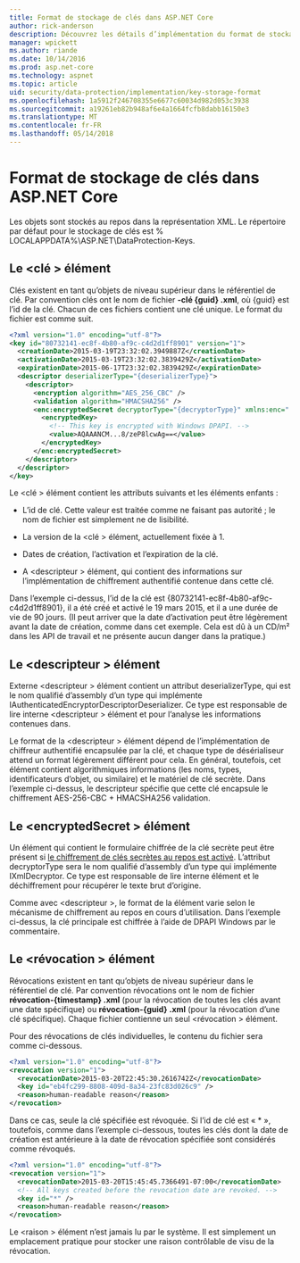 ```yaml
---
title: Format de stockage de clés dans ASP.NET Core
author: rick-anderson
description: Découvrez les détails d’implémentation du format de stockage de clés de Protection des données ASP.NET Core.
manager: wpickett
ms.author: riande
ms.date: 10/14/2016
ms.prod: asp.net-core
ms.technology: aspnet
ms.topic: article
uid: security/data-protection/implementation/key-storage-format
ms.openlocfilehash: 1a5912f246708355e6677c60034d982d053c3938
ms.sourcegitcommit: a19261eb82b948af6e4a1664fcfb8dabb16150e3
ms.translationtype: MT
ms.contentlocale: fr-FR
ms.lasthandoff: 05/14/2018
---
```

# <a name="key-storage-format-in-aspnet-core"></a>Format de stockage de clés dans ASP.NET Core

<a name="data-protection-implementation-key-storage-format"></a>

Les objets sont stockés au repos dans la représentation XML. Le répertoire par défaut pour le stockage de clés est % LOCALAPPDATA%\ASP.NET\DataProtection-Keys\.

## <a name="the-key-element"></a>Le \<clé > élément

Clés existent en tant qu’objets de niveau supérieur dans le référentiel de clé. Par convention clés ont le nom de fichier **-clé {guid} .xml**, où {guid} est l’id de la clé. Chacun de ces fichiers contient une clé unique. Le format du fichier est comme suit.

```xml
<?xml version="1.0" encoding="utf-8"?>
<key id="80732141-ec8f-4b80-af9c-c4d2d1ff8901" version="1">
  <creationDate>2015-03-19T23:32:02.3949887Z</creationDate>
  <activationDate>2015-03-19T23:32:02.3839429Z</activationDate>
  <expirationDate>2015-06-17T23:32:02.3839429Z</expirationDate>
  <descriptor deserializerType="{deserializerType}">
    <descriptor>
      <encryption algorithm="AES_256_CBC" />
      <validation algorithm="HMACSHA256" />
      <enc:encryptedSecret decryptorType="{decryptorType}" xmlns:enc="...">
        <encryptedKey>
          <!-- This key is encrypted with Windows DPAPI. -->
          <value>AQAAANCM...8/zeP8lcwAg==</value>
        </encryptedKey>
      </enc:encryptedSecret>
    </descriptor>
  </descriptor>
</key>
```

Le \<clé > élément contient les attributs suivants et les éléments enfants :

* L’id de clé. Cette valeur est traitée comme ne faisant pas autorité ; le nom de fichier est simplement ne de lisibilité.

* La version de la \<clé > élément, actuellement fixée à 1.

* Dates de création, l’activation et l’expiration de la clé.

* A \<descripteur > élément, qui contient des informations sur l’implémentation de chiffrement authentifié contenue dans cette clé.

Dans l’exemple ci-dessus, l’id de la clé est {80732141-ec8f-4b80-af9c-c4d2d1ff8901}, il a été créé et activé le 19 mars 2015, et il a une durée de vie de 90 jours. (Il peut arriver que la date d’activation peut être légèrement avant la date de création, comme dans cet exemple. Cela est dû à un CD/m² dans les API de travail et ne présente aucun danger dans la pratique.)

## <a name="the-descriptor-element"></a>Le \<descripteur > élément

Externe \<descripteur > élément contient un attribut deserializerType, qui est le nom qualifié d’assembly d’un type qui implémente IAuthenticatedEncryptorDescriptorDeserializer. Ce type est responsable de lire interne \<descripteur > élément et pour l’analyse les informations contenues dans.

Le format de la \<descripteur > élément dépend de l’implémentation de chiffreur authentifié encapsulée par la clé, et chaque type de désérialiseur attend un format légèrement différent pour cela. En général, toutefois, cet élément contient algorithmiques informations (les noms, types, identificateurs d’objet, ou similaire) et le matériel de clé secrète. Dans l’exemple ci-dessus, le descripteur spécifie que cette clé encapsule le chiffrement AES-256-CBC + HMACSHA256 validation.

## <a name="the-encryptedsecret-element"></a>Le \<encryptedSecret > élément

Un <encryptedSecret> élément qui contient le formulaire chiffrée de la clé secrète peut être présent si [le chiffrement de clés secrètes au repos est activé](xref:security/data-protection/implementation/key-encryption-at-rest#data-protection-implementation-key-encryption-at-rest). L’attribut decryptorType sera le nom qualifié d’assembly d’un type qui implémente IXmlDecryptor. Ce type est responsable de lire interne <encryptedKey> élément et le déchiffrement pour récupérer le texte brut d’origine.

Comme avec \<descripteur >, le format de la <encryptedSecret> élément varie selon le mécanisme de chiffrement au repos en cours d’utilisation. Dans l’exemple ci-dessus, la clé principale est chiffrée à l’aide de DPAPI Windows par le commentaire.

## <a name="the-revocation-element"></a>Le \<révocation > élément

Révocations existent en tant qu’objets de niveau supérieur dans le référentiel de clé. Par convention révocations ont le nom de fichier **révocation-{timestamp} .xml** (pour la révocation de toutes les clés avant une date spécifique) ou **révocation-{guid} .xml** (pour la révocation d’une clé spécifique). Chaque fichier contienne un seul \<révocation > élément.

Pour des révocations de clés individuelles, le contenu du fichier sera comme ci-dessous.

```xml
<?xml version="1.0" encoding="utf-8"?>
<revocation version="1">
  <revocationDate>2015-03-20T22:45:30.2616742Z</revocationDate>
  <key id="eb4fc299-8808-409d-8a34-23fc83d026c9" />
  <reason>human-readable reason</reason>
</revocation>
```

Dans ce cas, seule la clé spécifiée est révoquée. Si l’id de clé est « * », toutefois, comme dans l’exemple ci-dessous, toutes les clés dont la date de création est antérieure à la date de révocation spécifiée sont considérés comme révoqués.

```xml
<?xml version="1.0" encoding="utf-8"?>
<revocation version="1">
  <revocationDate>2015-03-20T15:45:45.7366491-07:00</revocationDate>
  <!-- All keys created before the revocation date are revoked. -->
  <key id="*" />
  <reason>human-readable reason</reason>
</revocation>
```

Le \<raison > élément n’est jamais lu par le système. Il est simplement un emplacement pratique pour stocker une raison contrôlable de visu de la révocation.
